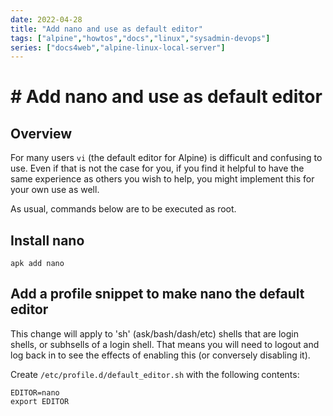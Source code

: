 ```yaml
---
date: 2022-04-28
title: "Add nano and use as default editor"
tags: ["alpine","howtos","docs","linux","sysadmin-devops"]
series: ["docs4web","alpine-linux-local-server"]
---
```


# # Add nano and use as default editor

## Overview

For many users ``vi`` (the default editor for Alpine) is difficult and confusing to use. Even if that is not the case for you, if you find it helpful to have the same experience as others you wish to help, you might implement this for your own use as well.

As usual, commands below are to be executed as root.

Install nano
------------

    apk add nano

Add a profile snippet to make nano the default editor
-----------------------------------------------------

This change will apply to 'sh' (ask/bash/dash/etc) shells that are login shells, or subhsells of a login shell. That means you will need to logout and log back in to see the effects of enabling this (or conversely disabling it).

Create ``/etc/profile.d/default_editor.sh`` with the following contents:

```shell
EDITOR=nano
export EDITOR
```

